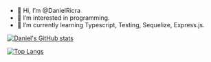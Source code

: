 - 👋 Hi, I’m @DanielRicra
- 👀 I’m interested in programming.
- 🌱 I’m currently learning Typescript, Testing, Sequelize, Express.js.

<!---
TSdnl13/TSdnl13 is a ✨ special ✨ repository because its `README.md` (this file) appears on your GitHub profile.
You can click the Preview link to take a look at your changes.
--->

[![Daniel's GitHub stats](https://github-readme-stats.vercel.app/api?username=DanielRicra&show_icons=true&theme=tokyonight)](https://github.com/TSdnl13/github-readme-stats)

[![Top Langs](https://github-readme-stats.vercel.app/api/top-langs/?username=DanielRicra&layout=compact&show_icons=true&theme=tokyonight)](https://github.com/TSdnl13/github-readme-stats)
